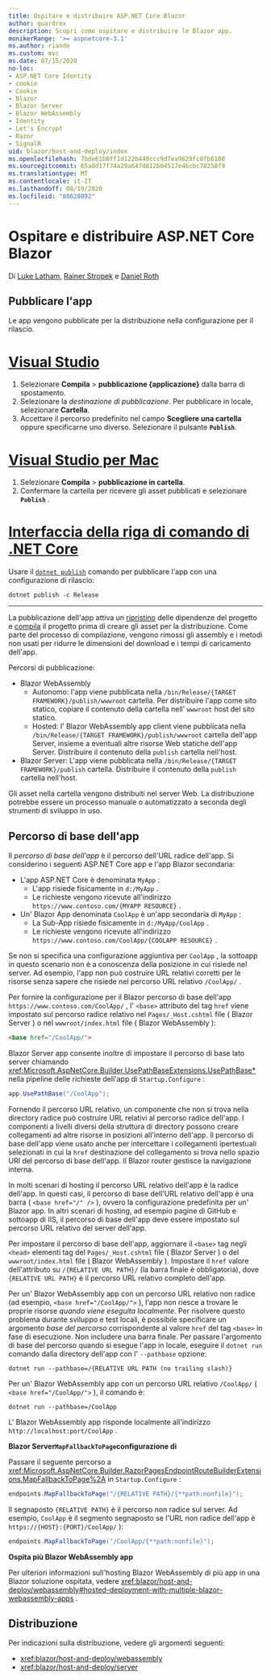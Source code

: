 ```yaml
---
title: Ospitare e distribuire ASP.NET Core Blazor
author: guardrex
description: Scopri come ospitare e distribuire le Blazor app.
monikerRange: '>= aspnetcore-3.1'
ms.author: riande
ms.custom: mvc
ms.date: 07/15/2020
no-loc:
- ASP.NET Core Identity
- cookie
- Cookie
- Blazor
- Blazor Server
- Blazor WebAssembly
- Identity
- Let's Encrypt
- Razor
- SignalR
uid: blazor/host-and-deploy/index
ms.openlocfilehash: 7bde61b0ff1d122b449ccc9d7ea9629fc8fb6108
ms.sourcegitcommit: 65add17f74a29a647d812b04517e46cbc78258f9
ms.translationtype: MT
ms.contentlocale: it-IT
ms.lasthandoff: 08/19/2020
ms.locfileid: "88628092"
---
```

# <a name="host-and-deploy-aspnet-core-no-locblazor"></a>Ospitare e distribuire ASP.NET Core Blazor

Di [Luke Latham](https://github.com/guardrex), [Rainer Stropek](https://www.timecockpit.com) e [Daniel Roth](https://github.com/danroth27)

## <a name="publish-the-app"></a>Pubblicare l'app

Le app vengono pubblicate per la distribuzione nella configurazione per il rilascio.

# <a name="visual-studio"></a>[Visual Studio](#tab/visual-studio)

1. Selezionare **Compila**  >  **pubblicazione {applicazione}** dalla barra di spostamento.
1. Selezionare la *destinazione di pubblicazione*. Per pubblicare in locale, selezionare **Cartella**.
1. Accettare il percorso predefinito nel campo **Scegliere una cartella** oppure specificarne uno diverso. Selezionare il pulsante **`Publish`**.

# <a name="visual-studio-for-mac"></a>[Visual Studio per Mac](#tab/visual-studio-mac)

1. Selezionare **Compila**  >  **pubblicazione in cartella**.
1. Confermare la cartella per ricevere gli asset pubblicati e selezionare **`Publish`** .

# <a name="net-core-cli"></a>[Interfaccia della riga di comando di .NET Core](#tab/netcore-cli)

Usare il [`dotnet publish`](/dotnet/core/tools/dotnet-publish) comando per pubblicare l'app con una configurazione di rilascio:

```dotnetcli
dotnet publish -c Release
```

---

La pubblicazione dell'app attiva un [ripristino](/dotnet/core/tools/dotnet-restore) delle dipendenze del progetto e [compila](/dotnet/core/tools/dotnet-build) il progetto prima di creare gli asset per la distribuzione. Come parte del processo di compilazione, vengono rimossi gli assembly e i metodi non usati per ridurre le dimensioni del download e i tempi di caricamento dell'app.

Percorsi di pubblicazione:

* Blazor WebAssembly
  * Autonomo: l'app viene pubblicata nella `/bin/Release/{TARGET FRAMEWORK}/publish/wwwroot` cartella. Per distribuire l'app come sito statico, copiare il contenuto della cartella nell' `wwwroot` host del sito statico.
  * Hosted: l' Blazor WebAssembly app client viene pubblicata nella `/bin/Release/{TARGET FRAMEWORK}/publish/wwwroot` cartella dell'app Server, insieme a eventuali altre risorse Web statiche dell'app Server. Distribuire il contenuto della `publish` cartella nell'host.
* Blazor Server: L'app viene pubblicata nella `/bin/Release/{TARGET FRAMEWORK}/publish` cartella. Distribuire il contenuto della `publish` cartella nell'host.

Gli asset nella cartella vengono distribuiti nel server Web. La distribuzione potrebbe essere un processo manuale o automatizzato a seconda degli strumenti di sviluppo in uso.

## <a name="app-base-path"></a>Percorso di base dell'app

Il *percorso di base dell'app* è il percorso dell'URL radice dell'app. Si considerino i seguenti ASP.NET Core app e l'app Blazor secondaria:

* L'app ASP.NET Core è denominata `MyApp` :
  * L'app risiede fisicamente in `d:/MyApp` .
  * Le richieste vengono ricevute all'indirizzo `https://www.contoso.com/{MYAPP RESOURCE}` .
* Un' Blazor App denominata `CoolApp` è un'app secondaria di `MyApp` :
  * La Sub-App risiede fisicamente in `d:/MyApp/CoolApp` .
  * Le richieste vengono ricevute all'indirizzo `https://www.contoso.com/CoolApp/{COOLAPP RESOURCE}` .

Se non si specifica una configurazione aggiuntiva per `CoolApp` , la sottoapp in questo scenario non è a conoscenza della posizione in cui risiede nel server. Ad esempio, l'app non può costruire URL relativi corretti per le risorse senza sapere che risiede nel percorso URL relativo `/CoolApp/` .

Per fornire la configurazione per il Blazor percorso di base dell'app `https://www.contoso.com/CoolApp/` , l' `<base>` attributo del tag `href` viene impostato sul percorso radice relativo nel `Pages/_Host.cshtml` file ( Blazor Server ) o nel `wwwroot/index.html` file ( Blazor WebAssembly ):

```html
<base href="/CoolApp/">
```

Blazor Server app consente inoltre di impostare il percorso di base lato server chiamando <xref:Microsoft.AspNetCore.Builder.UsePathBaseExtensions.UsePathBase*> nella pipeline delle richieste dell'app di `Startup.Configure` :

```csharp
app.UsePathBase("/CoolApp");
```

Fornendo il percorso URL relativo, un componente che non si trova nella directory radice può costruire URL relativi al percorso radice dell'app. I componenti a livelli diversi della struttura di directory possono creare collegamenti ad altre risorse in posizioni all'interno dell'app. Il percorso di base dell'app viene usato anche per intercettare i collegamenti ipertestuali selezionati in cui la `href` destinazione del collegamento si trova nello spazio URI del percorso di base dell'app. Il Blazor router gestisce la navigazione interna.

In molti scenari di hosting il percorso URL relativo dell'app è la radice dell'app. In questi casi, il percorso di base dell'URL relativo dell'app è una barra ( `<base href="/" />` ), ovvero la configurazione predefinita per un' Blazor app. In altri scenari di hosting, ad esempio pagine di GitHub e sottoapp di IIS, il percorso di base dell'app deve essere impostato sul percorso URL relativo del server dell'app.

Per impostare il percorso di base dell'app, aggiornare il `<base>` tag negli `<head>` elementi tag del `Pages/_Host.cshtml` file ( Blazor Server ) o del `wwwroot/index.html` file ( Blazor WebAssembly ). Impostare il `href` valore dell'attributo su `/{RELATIVE URL PATH}/` (la barra finale è obbligatoria), dove `{RELATIVE URL PATH}` è il percorso URL relativo completo dell'app.

Per un' Blazor WebAssembly app con un percorso URL relativo non radice (ad esempio, `<base href="/CoolApp/">` ), l'app non riesce a trovare le proprie risorse *quando viene eseguita localmente*. Per risolvere questo problema durante sviluppo e test locali, è possibile specificare un argomento *base del percorso* corrispondente al valore `href` del tag `<base>` in fase di esecuzione. Non includere una barra finale. Per passare l'argomento di base del percorso quando si esegue l'app in locale, eseguire il `dotnet run` comando dalla directory dell'app con l' `--pathbase` opzione:

```dotnetcli
dotnet run --pathbase=/{RELATIVE URL PATH (no trailing slash)}
```

Per un' Blazor WebAssembly app con un percorso URL relativo `/CoolApp/` ( `<base href="/CoolApp/">` ), il comando è:

```dotnetcli
dotnet run --pathbase=/CoolApp
```

L' Blazor WebAssembly app risponde localmente all'indirizzo `http://localhost:port/CoolApp` .

**Blazor Server`MapFallbackToPage`configurazione di**

Passare il seguente percorso a <xref:Microsoft.AspNetCore.Builder.RazorPagesEndpointRouteBuilderExtensions.MapFallbackToPage%2A> in `Startup.Configure` :

```csharp
endpoints.MapFallbackToPage("/{RELATIVE PATH}/{**path:nonfile}");
```

Il segnaposto `{RELATIVE PATH}` è il percorso non radice sul server. Ad esempio, `CoolApp` è il segmento segnaposto se l'URL non radice dell'app è `https://{HOST}:{PORT}/CoolApp/` ):

```csharp
endpoints.MapFallbackToPage("/CoolApp/{**path:nonfile}");
```

**Ospita più Blazor WebAssembly app**

Per ulteriori informazioni sull'hosting Blazor WebAssembly di più app in una Blazor soluzione ospitata, vedere <xref:blazor/host-and-deploy/webassembly#hosted-deployment-with-multiple-blazor-webassembly-apps> .

## <a name="deployment"></a>Distribuzione

Per indicazioni sulla distribuzione, vedere gli argomenti seguenti:

* <xref:blazor/host-and-deploy/webassembly>
* <xref:blazor/host-and-deploy/server>
